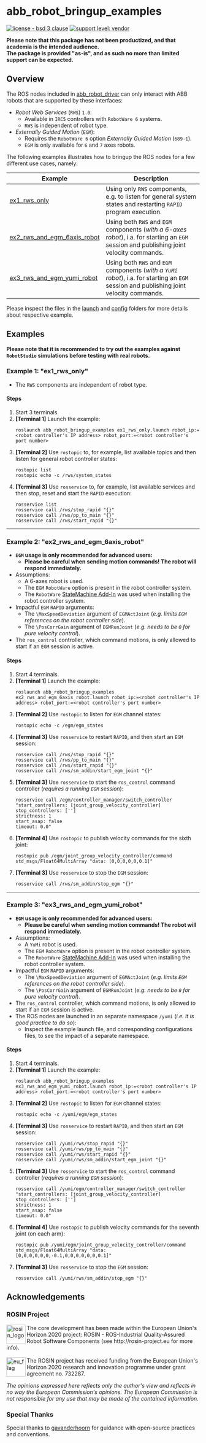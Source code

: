 # abb_robot_bringup_examples

[![license - bsd 3 clause](https://img.shields.io/:license-BSD%203--Clause-blue.svg)](https://opensource.org/licenses/BSD-3-Clause)
[![support level: vendor](https://img.shields.io/badge/support%20level-vendor-brightgreen.svg)](http://rosindustrial.org/news/2016/10/7/better-supporting-a-growing-ros-industrial-software-platform)

**Please note that this package has not been productized, and that academia is the intended audience.**\
**The package is provided "as-is", and as such no more than limited support can be expected.**

## Overview

The ROS nodes included in [abb_robot_driver](https://github.com/ros-industrial/abb_robot_driver) can only interact with ABB robots that are supported by these interfaces:

- *Robot Web Services* (`RWS`) `1.0`:
  - Available in `IRC5` controllers with `RobotWare 6` systems.
  - `RWS` is independent of robot type.
- *Externally Guided Motion* (`EGM`):
  - Requires the `RobotWare 6` option *Externally Guided Motion* (`689-1`).
  - `EGM` is only available for `6` and `7` axes robots.

The following examples illustrates how to bringup the ROS nodes for a few different use cases, namely:

| Example | Description |
| --- | --- |
| [ex1_rws_only](#example-1-ex1_rws_only) | Using only `RWS` components, e.g. to listen for general system states and restarting `RAPID` program execution. |
| [ex2_rws_and_egm_6axis_robot](#example-2-ex2_rws_and_egm_6axis_robot) | Using both `RWS` and `EGM` components (*with a 6-axes robot*), i.a. for starting an `EGM` session and publishing joint velocity commands. |
| [ex3_rws_and_egm_yumi_robot](#example-3-ex3_rws_and_egm_yumi_robot) | Using both `RWS` and `EGM` components (*with a `YuMi` robot*), i.a. for starting an `EGM` session and publishing joint velocity commands. |

Please inspect the files in the [launch](launch) and [config](config) folders for more details about respective example.

## Examples

**Please note that it is recommended to try out the examples against `RobotStudio` simulations before testing with real robots.**

### Example 1: "ex1_rws_only"

- The `RWS` components are independent of robot type.

#### Steps

1. Start 3 terminals.
2. **[Terminal 1]** Launch the example:
   ```
   roslaunch abb_robot_bringup_examples ex1_rws_only.launch robot_ip:=<robot controller's IP address> robot_port:=<robot controller's port number>
   ```
3. **[Terminal 2]** Use `rostopic` to, for example, list available topics and then listen for general robot controller states:
   ```
   rostopic list
   rostopic echo -c /rws/system_states
   ```
4. **[Terminal 3]** Use `rosservice` to, for example, list available services and then stop, reset and start the `RAPID` execution:
   ```
   rosservice list
   rosservice call /rws/stop_rapid "{}"
   rosservice call /rws/pp_to_main "{}"
   rosservice call /rws/start_rapid "{}"
   ```

---

### Example 2: "ex2_rws_and_egm_6axis_robot"

- **`EGM` usage is only recommended for advanced users:**
  - **Please be careful when sending motion commands! The robot will respond immediately.**
- Assumptions:
  - A 6-axes robot is used.
  - The `EGM` `RobotWare` option is present in the robot controller system.
  - The `RobotWare` [StateMachine Add-In](https://robotapps.robotstudio.com/#/viewApp/c163de01-792e-4892-a290-37dbe050b6e1) was used when installing the robot controller system.
- Impactful `EGM` `RAPID` arguments:
  - The `\MaxSpeedDeviation` argument of `EGMActJoint` (*e.g. limits `EGM` references on the robot controller side*).
  - The `\PosCorrGain` argument of `EGMRunJoint` (*e.g. needs to be `0` for pure velocity control*).
- The `ros_control` controller, which command motions, is only allowed to start if an `EGM` session is active.

#### Steps

1. Start 4 terminals.
2. **[Terminal 1]** Launch the example:
   ```
   roslaunch abb_robot_bringup_examples ex2_rws_and_egm_6axis_robot.launch robot_ip:=<robot controller's IP address> robot_port:=<robot controller's port number>
   ```
3. **[Terminal 2]** Use `rostopic` to listen for `EGM` channel states:
   ```
   rostopic echo -c /egm/egm_states
   ```
4. **[Terminal 3]** Use `rosservice` to restart `RAPID`, and then start an `EGM` session:
   ```
   rosservice call /rws/stop_rapid "{}"
   rosservice call /rws/pp_to_main "{}"
   rosservice call /rws/start_rapid "{}"
   rosservice call /rws/sm_addin/start_egm_joint "{}"
   ```
5. **[Terminal 3]** Use `rosservice` to start the `ros_control` command controller (*requires a running `EGM` session*):
   ```
   rosservice call /egm/controller_manager/switch_controller "start_controllers: [joint_group_velocity_controller]
   stop_controllers: ['']
   strictness: 1
   start_asap: false
   timeout: 0.0"
   ```
6. **[Terminal 4]** Use `rostopic` to publish velocity commands for the sixth joint:
   ```
   rostopic pub /egm/joint_group_velocity_controller/command std_msgs/Float64MultiArray "data: [0,0,0,0,0,0.1]"
   ```
7. **[Terminal 3]** Use `rosservice` to stop the `EGM` session:
   ```
   rosservice call /rws/sm_addin/stop_egm "{}"
   ```

---

### Example 3: "ex3_rws_and_egm_yumi_robot"

- **`EGM` usage is only recommended for advanced users:**
  - **Please be careful when sending motion commands! The robot will respond immediately.**
- Assumptions:
  - A `YuMi` robot is used.
  - The `EGM` `RobotWare` option is present in the robot controller system.
  - The `RobotWare` [StateMachine Add-In](https://robotapps.robotstudio.com/#/viewApp/c163de01-792e-4892-a290-37dbe050b6e1) was used when installing the robot controller system.
- Impactful `EGM` `RAPID` arguments:
  - The `\MaxSpeedDeviation` argument of `EGMActJoint` (*e.g. limits `EGM` references on the robot controller side*).
  - The `\PosCorrGain` argument of `EGMRunJoint` (*e.g. needs to be `0` for pure velocity control*).
- The `ros_control` controller, which command motions, is only allowed to start if an `EGM` session is active.
- The ROS nodes are launched in an separate namespace `/yumi` (*i.e. it is good practice to do so*):
  - Inspect the example launch file, and corresponding configurations files, to see the impact of a separate namespace.

#### Steps

1. Start 4 terminals.
2. **[Terminal 1]** Launch the example:
   ```
   roslaunch abb_robot_bringup_examples ex3_rws_and_egm_yumi_robot.launch robot_ip:=<robot controller's IP address> robot_port:=<robot controller's port number>
   ```
3. **[Terminal 2]** Use `rostopic` to listen for `EGM` channel states:
   ```
   rostopic echo -c /yumi/egm/egm_states
   ```
4. **[Terminal 3]** Use `rosservice` to restart `RAPID`, and then start an `EGM` session:
   ```
   rosservice call /yumi/rws/stop_rapid "{}"
   rosservice call /yumi/rws/pp_to_main "{}"
   rosservice call /yumi/rws/start_rapid "{}"
   rosservice call /yumi/rws/sm_addin/start_egm_joint "{}"
   ```
5. **[Terminal 3]** Use `rosservice` to start the `ros_control` command controller (*requires a running `EGM` session*):
   ```
   rosservice call /yumi/egm/controller_manager/switch_controller "start_controllers: [joint_group_velocity_controller]
   stop_controllers: ['']
   strictness: 1
   start_asap: false
   timeout: 0.0"
   ```
6. **[Terminal 4]** Use `rostopic` to publish velocity commands for the seventh joint (on each arm):
   ```
   rostopic pub /yumi/egm/joint_group_velocity_controller/command std_msgs/Float64MultiArray "data: [0,0,0,0,0,0,-0.1,0,0,0,0,0,0,0.1]"
   ```
7. **[Terminal 3]** Use `rosservice` to stop the `EGM` session:
   ```
   rosservice call /yumi/rws/sm_addin/stop_egm "{}"
   ```

## Acknowledgements

### ROSIN Project

<p>
  <a href="http://rosin-project.eu">
    <img src="http://rosin-project.eu/wp-content/uploads/rosin_ack_logo_wide.png" alt="rosin_logo" height="50" align="left">
  </a>
  The core development has been made within the European Union's Horizon 2020 project: ROSIN - ROS-Industrial Quality-Assured Robot Software Components (see http://rosin-project.eu for more info).
  <br><br>
  <img src="http://rosin-project.eu/wp-content/uploads/rosin_eu_flag.jpg" alt="eu_flag" height="50" align="left">
  The ROSIN project has received funding from the European Union's Horizon 2020 research and innovation programme under grant agreement no. 732287.
</p>

*The opinions expressed here reflects only the author's view and reflects in no way the European Commission's opinions. The European Commission is not responsible for any use that may be made of the contained information.*

### Special Thanks

Special thanks to [gavanderhoorn](https://github.com/gavanderhoorn) for guidance with open-source practices and conventions.
